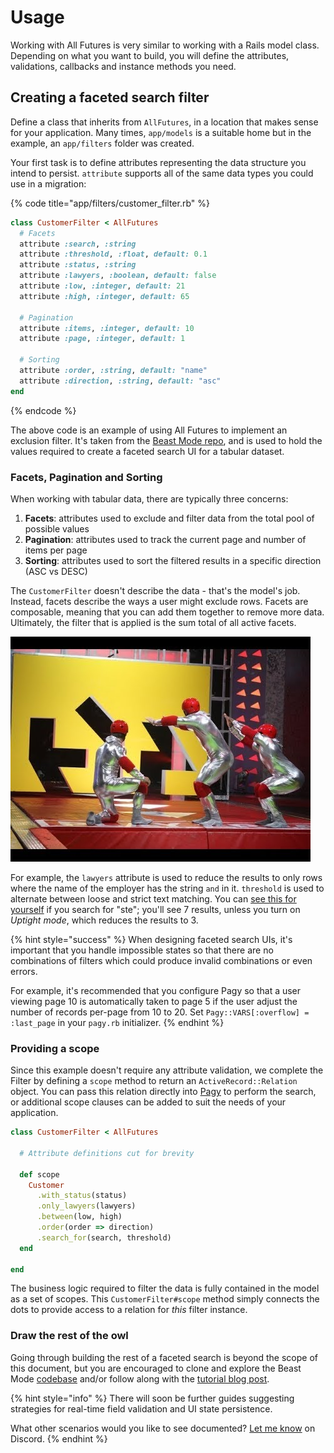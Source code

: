 # Usage

Working with All Futures is very similar to working with a Rails model class. Depending on what you want to build, you will define the attributes, validations, callbacks and instance methods you need.

## Creating a faceted search filter

Define a class that inherits from `AllFutures`, in a location that makes sense for your application. Many times, `app/models` is a suitable home but in the example, an `app/filters` folder was created.

Your first task is to define attributes representing the data structure you intend to persist. `attribute` supports all of the same data types you could use in a migration:

{% code title="app/filters/customer\_filter.rb" %}
```ruby
class CustomerFilter < AllFutures
  # Facets
  attribute :search, :string
  attribute :threshold, :float, default: 0.1
  attribute :status, :string
  attribute :lawyers, :boolean, default: false
  attribute :low, :integer, default: 21
  attribute :high, :integer, default: 65
  
  # Pagination
  attribute :items, :integer, default: 10
  attribute :page, :integer, default: 1
  
  # Sorting
  attribute :order, :string, default: "name"
  attribute :direction, :string, default: "asc"
end
```
{% endcode %}

The above code is an example of using All Futures to implement an exclusion filter. It's taken from the [Beast Mode repo](https://github.com/leastbad/beast_mode), and is used to hold the values required to create a faceted search UI for a tabular dataset.

### Facets, Pagination and Sorting

When working with tabular data, there are typically three concerns:

1. **Facets**: attributes used to exclude and filter data from the total pool of possible values
2. **Pagination**: attributes used to track the current page and number of items per page
3. **Sorting**: attributes used to sort the filtered results in a specific direction \(ASC vs DESC\)

The `CustomerFilter` doesn't describe the data - that's the model's job. Instead, facets describe the ways a user might exclude rows. Facets are composable, meaning that you can add them together to remove more data. Ultimately, the filter that is applied is the sum total of all active facets.

![Hole In The Wall](.gitbook/assets/hole.jpg)

For example, the `lawyers` attribute is used to reduce the results to only rows where the name of the employer has the string `and` in it. `threshold` is used to alternate between loose and strict text matching. You can [see this for yourself](https://beastmode.leastbad.com/) if you search for "ste"; you'll see 7 results, unless you turn on _Uptight_ _mode_, which reduces the results to 3.

{% hint style="success" %}
When designing faceted search UIs, it's important that you handle impossible states so that there are no combinations of filters which could produce invalid combinations or even errors.

For example, it's recommended that you configure Pagy so that a user viewing page 10 is automatically taken to page 5 if the user adjust the number of records per-page from 10 to 20. Set `Pagy::VARS[:overflow] = :last_page` in your `pagy.rb` initializer.
{% endhint %}

### Providing a scope

Since this example doesn't require any attribute validation, we complete the Filter by defining a `scope` method to return an `ActiveRecord::Relation` object. You can pass this relation directly into [Pagy](https://github.com/ddnexus/pagy) to perform the search, or additional scope clauses can be added to suit the needs of your application.

```ruby
class CustomerFilter < AllFutures

  # Attribute definitions cut for brevity

  def scope
    Customer
      .with_status(status)
      .only_lawyers(lawyers)
      .between(low, high)
      .order(order => direction)
      .search_for(search, threshold)
  end
  
end
```

The business logic required to filter the data is fully contained in the model as a set of scopes. This `CustomerFilter#scope` method simply connects the dots to provide access to a relation for _this_ filter instance.

### Draw the rest of the owl

Going through building the rest of a faceted search is beyond the scope of this document, but you are encouraged to clone and explore the Beast Mode [codebase](https://github.com/leastbad/beast_mode) and/or follow along with the [tutorial blog post](https://leastbad.com/beast-mode).

{% hint style="info" %}
There will soon be further guides suggesting strategies for real-time field validation and UI state persistence.

What other scenarios would you like to see documented? [Let me know](https://discord.gg/stimulus-reflex) on Discord.
{% endhint %}

